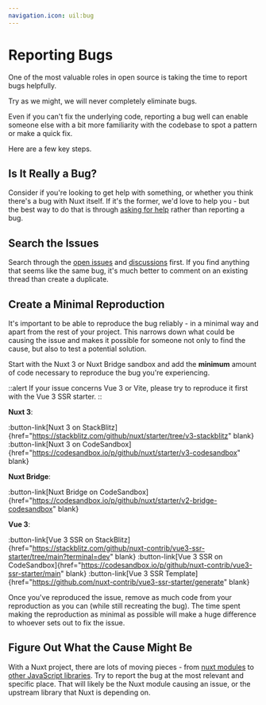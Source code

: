 ```yaml
---
navigation.icon: uil:bug
---
```


# Reporting Bugs

One of the most valuable roles in open source is taking the time to report bugs helpfully.

Try as we might, we will never completely eliminate bugs.

Even if you can't fix the underlying code, reporting a bug well can enable someone else with a bit more familiarity with the codebase to spot a pattern or make a quick fix.

Here are a few key steps.

## Is It Really a Bug?

Consider if you're looking to get help with something, or whether you think there's a bug with Nuxt itself. If it's the former, we'd love to help you - but the best way to do that is through [asking for help](/community/getting-help) rather than reporting a bug.

## Search the Issues

Search through the [open issues](https://github.com/nuxt/framework/issues) and [discussions](https://github.com/nuxt/framework/discussions) first. If you find anything that seems like the same bug, it's much better to comment on an existing thread than create a duplicate.

## Create a Minimal Reproduction

It's important to be able to reproduce the bug reliably - in a minimal way and apart from the rest of your project. This narrows down what could be causing the issue and makes it possible for someone not only to find the cause, but also to test a potential solution.

Start with the Nuxt 3 or Nuxt Bridge sandbox and add the **minimum** amount of code necessary to reproduce the bug you're experiencing.

::alert
If your issue concerns Vue 3 or Vite, please try to reproduce it first with the Vue 3 SSR starter.
::

**Nuxt 3**:

:button-link[Nuxt 3 on StackBlitz]{href="https://stackblitz.com/github/nuxt/starter/tree/v3-stackblitz" blank}
:button-link[Nuxt 3 on CodeSandbox]{href="https://codesandbox.io/p/github/nuxt/starter/v3-codesandbox" blank}

**Nuxt Bridge**:

:button-link[Nuxt Bridge on CodeSandbox]{href="https://codesandbox.io/p/github/nuxt/starter/v2-bridge-codesandbox" blank}

**Vue 3**:

:button-link[Vue 3 SSR on StackBlitz]{href="https://stackblitz.com/github/nuxt-contrib/vue3-ssr-starter/tree/main?terminal=dev" blank}
:button-link[Vue 3 SSR on CodeSandbox]{href="https://codesandbox.io/p/github/nuxt-contrib/vue3-ssr-starter/main" blank}
:button-link[Vue 3 SSR Template]{href="https://github.com/nuxt-contrib/vue3-ssr-starter/generate" blank}

Once you've reproduced the issue, remove as much code from your reproduction as you can (while still recreating the bug). The time spent making the reproduction as minimal as possible will make a huge difference to whoever sets out to fix the issue.

## Figure Out What the Cause Might Be

With a Nuxt project, there are lots of moving pieces - from [nuxt modules](https://nuxtjs.org/modules) to [other JavaScript libraries](https://www.npmjs.com/). Try to report the bug at the most relevant and specific place. That will likely be the Nuxt module causing an issue, or the upstream library that Nuxt is depending on.
